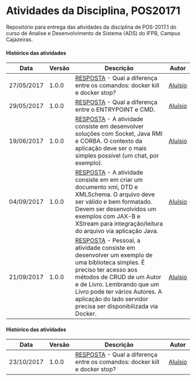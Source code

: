 # Atividades da Disciplina, POS20171
Repositório para entrega das atividades da disciplina de POS-2017.1 do curso de Analise e Desenvolvimento de Sistema (ADS) do IFPB, Campus Cajazeiras. 
#### Histórico das atividades
Data          |   Versão    |               Descrição                                            |  Autor
------------- | ----------- | ------------------------------------------------------------------ | ---------------------
27/05/2017    |  1.0.0      |<a href="https://github.com/AluisioPereira/POS20171/blob/master/01RESPOSTA/01ATIVIDADE.pdf">RESPOSTA</a> - Qual a diferença entre os comandos: docker kill e docker stop?| [Aluísio](https://github.com/AluisioPereira)
29/05/2017    |  1.0.0      |<a href="https://github.com/AluisioPereira/POS20171/blob/master/02RESPOSTA/02ATIVIDADE.pdf">RESPOSTA</a> - Qual a diferença entre o ENTRYPOINT e CMD. | [Aluísio](https://github.com/AluisioPereira)
19/06/2017    |  1.0.0      |<a href="https://github.com/AluisioPereira/POS20171/tree/master/03RESPOSTA">RESPOSTA</a> - A atividade consiste em desenvolver soluções com Socket, Java RMI e CORBA. O contexto da aplicação deve ser o mais simples possível (um chat, por exemplo). | [Aluísio](https://github.com/AluisioPereira)
04/09/2017    |  1.0.0      |<a href="">RESPOSTA</a> - A atividade consiste em em criar um documento xml, DTD e XMLSchema. O arquivo deve ser válido e bem formatado. Devem ser desenvolvidos um exemplos com JAX-B e XStream para integração/leitura do arquivo via aplicação Java. | [Aluísio](https://github.com/AluisioPereira)
21/09/2017    |  1.0.0      |<a href="https://github.com/AluisioPereira/POS20171/tree/master/05RESPOSTA/POS-SOAP-ATIVIDADE4">RESPOSTA</a> - Pessoal, a atividade consiste em desenvolver um exemplo de uma biblioteca simples. É preciso ter acesso aos métodos de CRUD de um Autor e de Livro. Lembrando que um Livro pode ter vários Autores. A aplicação do lado servidor precisa ser disponibilizada via Docker. | [Aluísio](https://github.com/AluisioPereira)
#### Histórico das atividades
Data          |   Versão    |               Descrição                                            |  Autor
------------- | ----------- | ------------------------------------------------------------------ | ---------------------
23/10/2017    |  1.0.0      |<a href="https://github.com/AluisioPereira/POS20171/blob/master/01RESPOSTA/01ATIVIDADE.pdf">RESPOSTA</a> - Qual a diferença entre os comandos: docker kill e docker stop?| [Aluísio](https://github.com/AluisioPereira)


